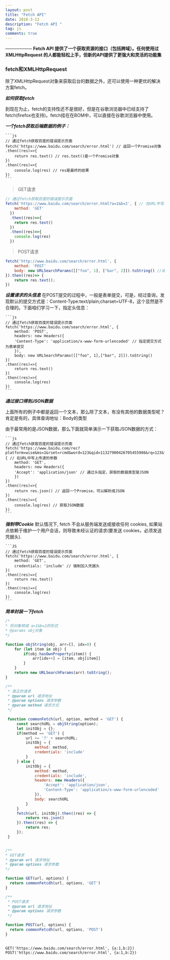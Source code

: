 ```yaml
---
layout: post
title: "Fetch API"
date: 2018-3-12
description: "Fetch API "
tag: js
comments: true
---
```


—————— __Fetch API 提供了一个获取资源的接口（包括跨域）。任何使用过 XMLHttpRequest 的人都能轻松上手，但新的API提供了更强大和灵活的功能集__

### fetch和XMLHttpRequest

除了XMLHttpRequest对象来获取后台的数据之外，还可以使用一种更优的解决方案fetch。

***如何获取fetch***

到现在为止，fetch的支持性还不是很好，但是在谷歌浏览器中已经支持了fetch(firefox也支持)。fetch挂在在BOM中，可以直接在谷歌浏览器中使用。

***一个fetch获取后端数据的例子：***

    ```js
    // 通过fetch获取百度的错误提示页面
    fetch('https://www.baidu.com/search/error.html') // 返回一个Promise对象
    .then((res)=>{
        return res.text() // res.text()是一个Promise对象
    })
    .then((res)=>{
        console.log(res) // res是最终的结果
    })
    ```

> GET请求

```js
// 通过fetch获取百度的错误提示页面
fetch('https://www.baidu.com/search/error.html?a=1&b=2', { // 在URL中写上传递的参数
    method: 'GET'
  })
  .then((res)=>{
    return res.text()
  })
  .then((res)=>{
    console.log(res)
  })
```

> POST请求

```js
fetch('http://www.baidu.com/search/error.html', {
    method: 'POST'
    body: new URLSearchParams([["foo", 1], ["bar", 2]]).toString() //请求对象
}).then((res)=> {
    return res.text();
})
```

***设置请求的头信息***
在POST提交的过程中，一般是表单提交，可是，经过查询，发现默认的提交方式是：Content-Type:text/plain;charset=UTF-8，这个显然是不合理的。下面咱们学习一下，指定头信息：

    ```js
    // 通过fetch获取百度的错误提示页面
    fetch('https://www.baidu.com/search/error.html', {
        method: 'POST',
        headers: new Headers({
        'Content-Type': 'application/x-www-form-urlencoded' // 指定提交方式为表单提交
        }),
        body: new URLSearchParams([["foo", 1],["bar", 2]]).toString()
    })
    .then((res)=>{
        return res.text()
    })
    .then((res)=>{
        console.log(res)
    })
    ```

***通过接口得到JSON数据***

上面所有的例子中都是返回一个文本，那么除了文本，有没有其他的数据类型呢？肯定是有的，具体查询地址：Body的类型

由于最常用的是JSON数据，那么下面就简单演示一下获取JSON数据的方式：

    ```js
    // 通过fetch获取百度的错误提示页面
    fetch('https://www.baidu.com/rec?platform=wise&ms=1&rset=rcmd&word=123&qid=11327900426705455986&rq=123&from=844b&baiduid=A1D0B88941B30028C375C79CE5AC2E5E%3AFG%3D1&tn=&clientWidth=375&t=1506826017369&r=8255', { // 在URL中写上传递的参数
        method: 'GET',
        headers: new Headers({
        'Accept': 'application/json' // 通过头指定，获取的数据类型是JSON
        })
    })
    .then((res)=>{
        return res.json() // 返回一个Promise，可以解析成JSON
    })
    .then((res)=>{
        console.log(res) // 获取JSON数据
    })
    ```

***强制带Cookie***
默认情况下, fetch 不会从服务端发送或接收任何 cookies, 如果站点依赖于维护一个用户会话，则导致未经认证的请求(要发送 cookies，必须发送凭据头).

    ```JS
    // 通过fetch获取百度的错误提示页面
    fetch('https://www.baidu.com/search/error.html', {
        method: 'GET',
        credentials: 'include' // 强制加入凭据头
    })
    .then((res)=>{
        return res.text()
    })
    .then((res)=>{
        console.log(res)
    })
    ```

***简单封装一下fetch***

```js
/*
* 将对象转成 a=1&b=2的形式
* @params obj对象
*/

function objString(obj, arr=[], idx=0) {
    for (let item in obj) {
        if(obj.hasOwnProperty(item)) {
            arr[idx++] = [item, obj[item]]
        }
    }
    return new URLSearchParams(arr).toString();
}

/**
 * 真正的请求
 * @param url 请求地址
 * @param options 请求参数
 * @param method 请求方式
 */

 function commonFetch(url, option, method = 'GET') {
     const searchURL = objString(option);
     let initObj = {};
     if(method == 'GET') {
         url += '?' + searchURL;
         initObj = {
             method: method,
             credentials: 'include'
         }
     } else {
         initObj = {
             method: method,
             credentials: 'include',
             headers: new Headers({
                 'Accept': 'application/json',
                 'Content-Type': 'application/x-www-form-urlencoded'
             }),
             body: searchURL
         }
     }
     fetch(url, initObj).then((res) => {
         return res.json()
     }).then((res) => {
         return res;
     });
 }


/**
* GET请求
* @param url 请求地址
* @param options 请求参数
*/

function GET(url, options) {
  return commonFetcdh(url, options, 'GET')
}

/**
 * POST请求
 * @param url 请求地址
 * @param options 请求参数
 */

function POST(url, options) {
  return commonFetcdh(url, options, 'POST')
}
    
```

`GET('https://www.baidu.com/search/error.html', {a:1,b:2})`
`POST('https://www.baidu.com/search/error.html', {a:1,b:2})`